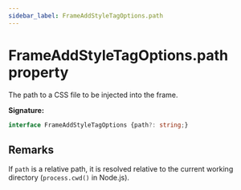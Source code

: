 ```yaml
---
sidebar_label: FrameAddStyleTagOptions.path
---
```

# FrameAddStyleTagOptions.path property

The path to a CSS file to be injected into the frame.

**Signature:**

```typescript
interface FrameAddStyleTagOptions {path?: string;}
```

## Remarks

If `path` is a relative path, it is resolved relative to the current working directory (`process.cwd()` in Node.js).

